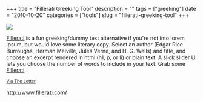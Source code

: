 +++
title = "Fillerati Greeking Tool"
description = ""
tags = ["greeking"]
date = "2010-10-20"
categories = ["tools"]
slug = "fillerati-greeking-tool"
+++


<div class="tool-screenshot mb1"><a href="http://www.fillerati.com/"><img id='bluga-thumbnail-2807' class='bluga-thumbnail custom' src='http://media.konigi.com/bluga/
wt523138f4e3c1a_custom.jpg'/></a></div><p><a href="http://www.fillerati.com/">Fillerati</a> is a fun greeking/dummy text alternative if you're not into lorem ipsum, but would love some literary copy. Select an author (Edgar Rice Burroughs, Herman Melville, Jules Verne, and H. G. Wells) and title, and choose an excerpt rendered in html (h1, p, or li) or plain text. A slick slider UI lets you choose the number of words to include in your text. Grab some <a href="http://www.fillerati.com/">Fillerati</a>.</p>

<p><small><a href="http://theletter.co.uk/">Via The Letter</a></small></p>

  
<p><a href="http://www.fillerati.com/">http://www.fillerati.com/</a></p>
      
